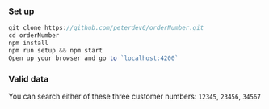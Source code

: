 ### Set up
```js
git clone https://github.com/peterdev6/orderNumber.git
cd orderNumber
npm install
npm run setup && npm start
Open up your browser and go to `localhost:4200`
```

### Valid data
You can search either of these three customer numbers:
`12345`, `23456`, `34567`
